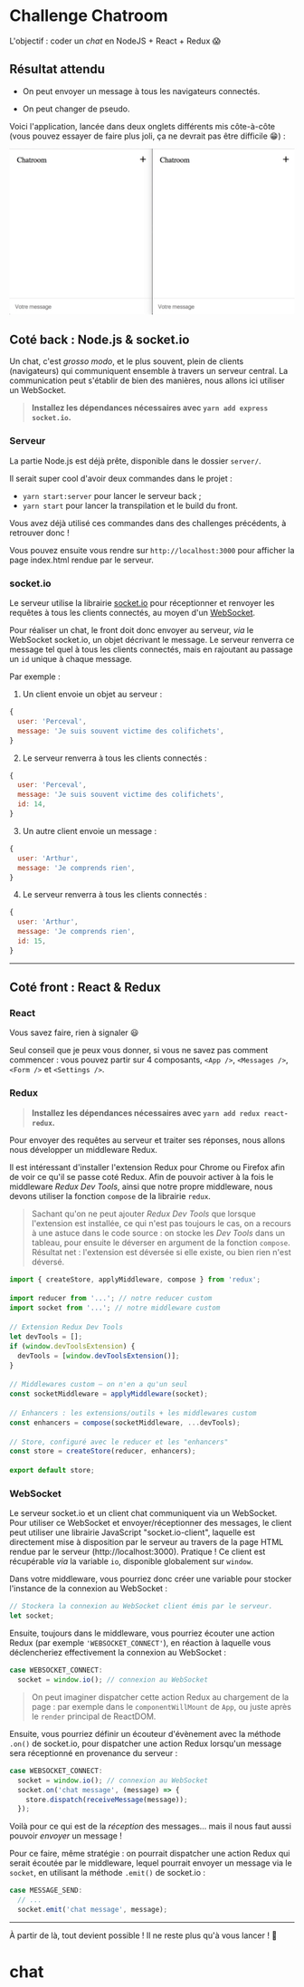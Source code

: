 # Challenge Chatroom

L'objectif : coder un *chat* en NodeJS + React + Redux :scream:

## Résultat attendu

* On peut envoyer un message à tous les navigateurs connectés.

* On peut changer de pseudo.

Voici l'application, lancée dans deux onglets différents mis côte-à-côte (vous pouvez essayer de faire plus joli, ça ne devrait pas être difficile :grin:) :

![resultat](resultat.gif)



## Coté back : Node.js & socket.io

Un chat, c'est *grosso modo*, et le plus souvent, plein de clients (navigateurs) qui communiquent ensemble à travers un serveur central. La communication peut s'établir de bien des manières, nous allons ici utiliser un WebSocket.

> **Installez les dépendances nécessaires avec `yarn add express socket.io`.**

### Serveur

La partie Node.js est déjà prête, disponible dans le dossier `server/`.

Il serait super cool d'avoir deux commandes dans le projet :

* `yarn start:server` pour lancer le serveur back ;
* `yarn start` pour lancer la transpilation et le build du front.

Vous avez déjà utilisé ces commandes dans des challenges précédents, à retrouver donc !

Vous pouvez ensuite vous rendre sur `http://localhost:3000` pour afficher la page index.html rendue par le serveur.

### socket.io

Le serveur utilise la librairie [socket.io](https://socket.io/) pour réceptionner et renvoyer les requêtes à tous les clients connectés, au moyen d'un [WebSocket](https://developer.mozilla.org/fr/docs/WebSockets).

Pour réaliser un chat, le front doit donc envoyer au serveur, *via* le WebSocket socket.io, un objet décrivant le message. Le serveur renverra ce message tel quel à tous les clients connectés, mais en rajoutant au passage un `id` unique à chaque message.

Par exemple :

1. Un client envoie un objet au serveur :
```js
{
  user: 'Perceval',
  message: 'Je suis souvent victime des colifichets',
}
```

2. Le serveur renverra à tous les clients connectés :
```js
{
  user: 'Perceval',
  message: 'Je suis souvent victime des colifichets',
  id: 14,
}
```

3. Un autre client envoie un message :
```js
{
  user: 'Arthur',
  message: 'Je comprends rien',
}
```

4. Le serveur renverra à tous les clients connectés :
```js
{
  user: 'Arthur',
  message: 'Je comprends rien',
  id: 15,
}
```

---

## Coté front : React & Redux

### React

Vous savez faire, rien à signaler :smiley:

Seul conseil que je peux vous donner, si vous ne savez pas comment commencer :
vous pouvez partir sur 4 composants, `<App />`, `<Messages />`, `<Form />` et `<Settings />`.

### Redux

> **Installez les dépendances nécessaires avec `yarn add redux react-redux`.**

Pour envoyer des requêtes au serveur et traiter ses réponses, nous allons nous développer un middleware Redux.

Il est intéressant d'installer l'extension Redux pour Chrome ou Firefox afin de voir ce qu'il se passe coté Redux. Afin de pouvoir activer à la fois le middleware *Redux Dev Tools*, ainsi que notre propre middleware, nous devons utiliser la fonction `compose` de la librairie `redux`.

> Sachant qu'on ne peut ajouter *Redux Dev Tools* que lorsque l'extension est installée, ce qui n'est pas toujours le cas, on a recours à une astuce dans le code source : on stocke les *Dev Tools* dans un tableau, pour ensuite le déverser en argument de la fonction `compose`. Résultat net : l'extension est déversée si elle existe, ou bien rien n'est déversé.

```js
import { createStore, applyMiddleware, compose } from 'redux';

import reducer from '...'; // notre reducer custom
import socket from '...'; // notre middleware custom

// Extension Redux Dev Tools
let devTools = [];
if (window.devToolsExtension) {
  devTools = [window.devToolsExtension()];
}

// Middlewares custom — on n'en a qu'un seul
const socketMiddleware = applyMiddleware(socket);

// Enhancers : les extensions/outils + les middlewares custom
const enhancers = compose(socketMiddleware, ...devTools);

// Store, configuré avec le reducer et les "enhancers"
const store = createStore(reducer, enhancers);

export default store;
```

### WebSocket

Le serveur socket.io et un client chat communiquent via un WebSocket. Pour utiliser ce WebSocket et envoyer/réceptionner des messages, le client peut utiliser une librairie JavaScript "socket.io-client", laquelle est directement mise à disposition par le serveur au travers de la page HTML rendue par le serveur (http://localhost:3000). Pratique ! Ce client est récupérable *via* la variable `io`, disponible globalement sur `window`.

Dans votre middleware, vous pourriez donc créer une variable pour stocker l'instance de la connexion au WebSocket :

```js
// Stockera la connexion au WebSocket client émis par le serveur.
let socket;
```

Ensuite, toujours dans le middleware, vous pourriez écouter une action Redux (par exemple `'WEBSOCKET_CONNECT'`), en réaction à laquelle vous déclencheriez effectivement la connexion au WebSocket :

```js
case WEBSOCKET_CONNECT:
  socket = window.io(); // connexion au WebSocket
```

> On peut imaginer dispatcher cette action Redux au chargement de la page : par exemple dans le `componentWillMount` de `App`, ou juste après le `render` principal de ReactDOM.

Ensuite, vous pourriez définir un écouteur d'évènement avec la méthode `.on()` de socket.io, pour dispatcher une action Redux lorsqu'un message sera réceptionné en provenance du serveur :

```js
case WEBSOCKET_CONNECT:
  socket = window.io(); // connexion au WebSocket
  socket.on('chat message', (message) => {
    store.dispatch(receiveMessage(message));
  });
```

Voilà pour ce qui est de la *réception* des messages… mais il nous faut aussi pouvoir *envoyer* un message !

Pour ce faire, même stratégie : on pourrait dispatcher une action Redux qui serait écoutée par le middleware, lequel pourrait envoyer un message via le `socket`, en utilisant la méthode `.emit()` de socket.io :

```js
case MESSAGE_SEND:
  // ...
  socket.emit('chat message', message);
```

---

À partir de là, tout devient possible ! Il ne reste plus qu'à vous lancer ! :muscle:
# chat
